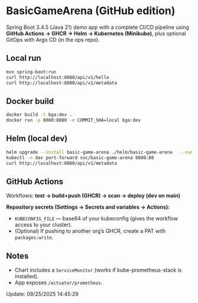 # BasicGameArena (GitHub edition)

Spring Boot 3.4.5 (Java 21) demo app with a complete CI/CD pipeline using **GitHub Actions → GHCR → Helm → Kubernetes (Minikube)**, plus optional GitOps with Argo CD (in the ops repo).

## Local run
```bash
mvn spring-boot:run
curl http://localhost:8080/api/v1/hello
curl http://localhost:8080/api/v1/metadata
```

## Docker build
```bash
docker build -t bga:dev .
docker run -p 8080:8080 -e COMMIT_SHA=local bga:dev
```

## Helm (local dev)
```bash
helm upgrade --install basic-game-arena ./helm/basic-game-arena   --namespace dev --create-namespace   --set image.repository=ghcr.io/YOUR_GITHUB_USERNAME/basicgamearena-app   --set image.tag=latest   --set-string podAnnotations.app\.git\.commit=local
kubectl -n dev port-forward svc/basic-game-arena 8080:80
curl http://localhost:8080/api/v1/metadata
```

## GitHub Actions
Workflows: **test → build+push (GHCR) → scan → deploy (dev on main)**

**Repository secrets (Settings → Secrets and variables → Actions):**
- `KUBECONFIG_FILE` — base64 of your kubeconfig (gives the workflow access to your cluster).
- (Optional) If pushing to another org’s GHCR, create a PAT with `packages:write`.

## Notes
- Chart includes a `ServiceMonitor` (works if kube-prometheus-stack is installed).
- App exposes `/actuator/prometheus`.

Update: 09/25/2025 14:45:29
